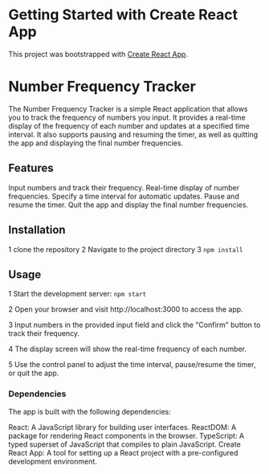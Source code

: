 # Getting Started with Create React App

This project was bootstrapped with [Create React App](https://github.com/facebook/create-react-app).

# Number Frequency Tracker

The Number Frequency Tracker is a simple React application that allows you to track the frequency of numbers you input. It provides a real-time display of the frequency of each number and updates at a specified time interval. It also supports pausing and resuming the timer, as well as quitting the app and displaying the final number frequencies.

## Features

Input numbers and track their frequency.
Real-time display of number frequencies.
Specify a time interval for automatic updates.
Pause and resume the timer.
Quit the app and display the final number frequencies.

## Installation

1 clone the repository
2 Navigate to the project directory
3 `npm install`

## Usage

1 Start the development server: `npm start`

2 Open your browser and visit http://localhost:3000 to access the app.

3 Input numbers in the provided input field and click the "Confirm" button to track their frequency.

4 The display screen will show the real-time frequency of each number.

5 Use the control panel to adjust the time interval, pause/resume the timer, or quit the app.

### Dependencies

The app is built with the following dependencies:

React: A JavaScript library for building user interfaces.
ReactDOM: A package for rendering React components in the browser.
TypeScript: A typed superset of JavaScript that compiles to plain JavaScript.
Create React App: A tool for setting up a React project with a pre-configured development environment.
